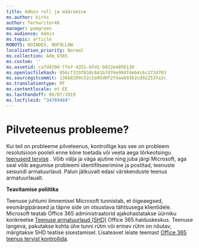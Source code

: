 ```yaml
---
title: Admin roll ja määramine
ms.author: kirks
author: Techwriter40
manager: pamgreen
ms.audience: Admin
ms.topic: article
ROBOTS: NOINDEX, NOFOLLOW
localization_priority: Normal
ms.collection: Adm_O365
ms.custom: ''
ms.assetid: ca7d439d-ffe7-4351-bfd1-b022e4056138
ms.openlocfilehash: 956cf333f83dc681b7d74e984fdeb4c6c273d703
ms.sourcegitcommit: 136b8209c52c2a05d0f2fdaab93b2cd92253fa2c
ms.translationtype: MT
ms.contentlocale: et-EE
ms.lasthandoff: 06/07/2019
ms.locfileid: "34769484"
---
```

# <a name="experiencing-problems-with-a-cloud-service"></a>Pilveteenus probleeme?

Kui teil on probleeme pilveteenus, kontrollige kas see on probleem resolutsioon pooleli enne kõne toetada või veeta aega tõrkeotsingu [teenuseid tervise](https://admin.microsoft.com/AdminPortal/Home#/servicehealth) . Võib välja ja väga ajutine ning juba järgi Microsoft, aga seal võib aegumise probleemi identifitseerimine ja postitad, teenuste seisundi armatuurlaud. Palun jätkuvalt edasi värskenduste teenus armatuurlaualt.

**Teavitamise poliitika**

Teenuse juhtumi ilmnemisel Microsoft tunnistab, et õigeaegsed, eesmärgipärased ja täpne side on otsustava tähtsusega klientidele. Microsoft teatab Office 365 administraatorid ajakohastatakse üürniku konkreetse [Teenuse armatuurlaud (SHD)](https://admin.microsoft.com/AdminPortal/Home#/servicehealth) Office 365 halduskeskus. Teenuse langeva, pakutakse kohta ühe tunni rütm või erinev rütm on nõutav, märgitakse SHD teatise sisestamisel. Lisateavet leiate teemast [Office 365 teenus tervist kontrollida](https://docs.microsoft.com/office365/enterprise/view-service-health).

